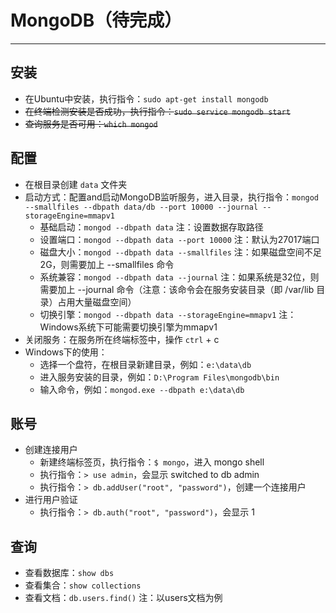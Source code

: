 # MongoDB（待完成）
***

## 安装
* 在Ubuntu中安装，执行指令：`sudo apt-get install mongodb`
* <del>在终端检测安装是否成功，执行指令：`sudo service mongodb start`</del>
* <del>查询服务是否可用：`which mongod`</del>

## 配置
* 在根目录创建 `data` 文件夹
* 启动方式：配置and启动MongoDB监听服务，进入目录，执行指令：`mongod --smallfiles --dbpath data/db --port 10000 --journal --storageEngine=mmapv1`
    * 基础启动：`mongod --dbpath data` 注：设置数据存取路径
    * 设置端口：`mongod --dbpath data --port 10000` 注：默认为27017端口
    * 磁盘大小：`mongod --dbpath data --smallfiles` 注：如果磁盘空间不足2G，则需要加上 --smallfiles 命令
    * 系统兼容：`mongod --dbpath data --journal` 注：如果系统是32位，则需要加上 --journal 命令（注意：该命令会在服务安装目录（即 /var/lib 目录）占用大量磁盘空间）
    * 切换引擎：`mongod --dbpath data --storageEngine=mmapv1` 注：Windows系统下可能需要切换引擎为mmapv1
* 关闭服务：在服务所在终端标签中，操作 `ctrl` + c
* Windows下的使用：
    * 选择一个盘符，在根目录新建目录，例如：`e:\data\db`
    * 进入服务安装的目录，例如：`D:\Program Files\mongodb\bin`
    * 输入命令，例如：`mongod.exe --dbpath e:\data\db`
  
## 账号
* 创建连接用户
    * 新建终端标签页，执行指令：`$ mongo`，进入 mongo shell
    * 执行指令：`> use admin`，会显示 switched to db admin
    * 执行指令：`> db.addUser("root", "password")`，创建一个连接用户
* 进行用户验证
    * 执行指令：`> db.auth("root", "password")`，会显示 1

## 查询
* 查看数据库：`show dbs`
* 查看集合：`show collections`
* 查看文档：`db.users.find()` 注：以users文档为例
